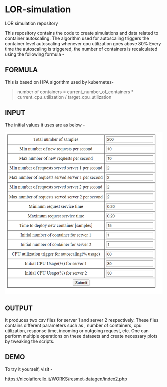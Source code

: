 # LOR-simulation
LOR simulation repository


This repository contains the code to create simulations and data related to container autoscaling. 
The algorithm used for autoscaling triggers the container level autoscaling whenever cpu utilization goes above 80%
Every time the autoscaling is triggered, the number of containers is recalculated using the following formula -

## FORMULA 

This is based on HPA algorithm used by kubernetes- 


> number of containers = current_number_of_containers * current_cpu_utilization / target_cpu_utilization 


## INPUT
The initial values it uses are as below -

![alt text](input.png)



## OUTPUT

It produces two csv files for server 1 and server 2 respectively. These files contains different parameters such as , number of containers, cpu utilization, response time, incoming or outgoing request, etc. One can perform multiple operations on these datasets and create necessary plots by tweaking the scripts.

## DEMO

To try it yourself, visit -

https://nicolafiorello.it/WORKS/resmet-datagen/index2.php

